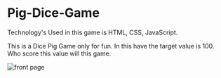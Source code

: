 # Pig-Dice-Game

Technology's Used in this game is HTML, CSS, JavaScript.


This is a Dice Pig Game only for fun. In this have the target value is 100. Who score this value will this game.

![front page](https://user-images.githubusercontent.com/78197678/181934983-c21b86bb-be5a-43d9-a99b-73e0f568fefc.PNG)
